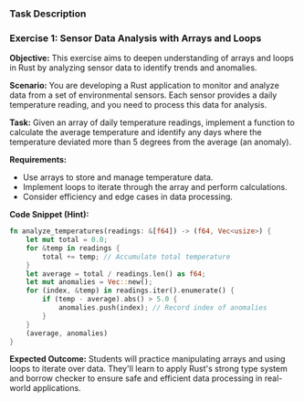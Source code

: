 ### Task Description

### Exercise 1: Sensor Data Analysis with Arrays and Loops

**Objective:** This exercise aims to deepen understanding of arrays and loops in Rust by analyzing sensor data to identify trends and anomalies.

**Scenario:** You are developing a Rust application to monitor and analyze data from a set of environmental sensors. Each sensor provides a daily temperature reading, and you need to process this data for analysis.

**Task:** Given an array of daily temperature readings, implement a function to calculate the average temperature and identify any days where the temperature deviated more than 5 degrees from the average (an anomaly).

**Requirements:**
- Use arrays to store and manage temperature data.
- Implement loops to iterate through the array and perform calculations.
- Consider efficiency and edge cases in data processing.

**Code Snippet (Hint):**
```rust
fn analyze_temperatures(readings: &[f64]) -> (f64, Vec<usize>) {
    let mut total = 0.0;
    for &temp in readings {
        total += temp; // Accumulate total temperature
    }
    let average = total / readings.len() as f64;
    let mut anomalies = Vec::new();
    for (index, &temp) in readings.iter().enumerate() {
        if (temp - average).abs() > 5.0 {
            anomalies.push(index); // Record index of anomalies
        }
    }
    (average, anomalies)
}
```

**Expected Outcome:** Students will practice manipulating arrays and using loops to iterate over data. They'll learn to apply Rust's strong type system and borrow checker to ensure safe and efficient data processing in real-world applications.